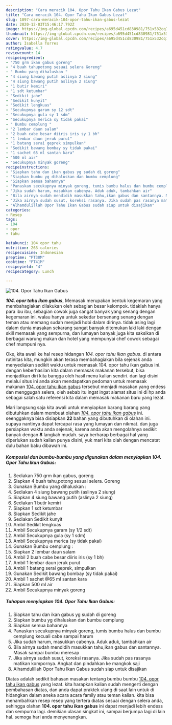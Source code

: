 ```yaml
---
description: "Cara meracik 104. Opor Tahu Ikan Gabus Lezat"
title: "Cara meracik 104. Opor Tahu Ikan Gabus Lezat"
slug: 1897-cara-meracik-104-opor-tahu-ikan-gabus-lezat
date: 2020-12-03T15:46:17.792Z
image: https://img-global.cpcdn.com/recipes/a695d451cd830981/751x532cq70/104-opor-tahu-ikan-gabus-foto-resep-utama.jpg
thumbnail: https://img-global.cpcdn.com/recipes/a695d451cd830981/751x532cq70/104-opor-tahu-ikan-gabus-foto-resep-utama.jpg
cover: https://img-global.cpcdn.com/recipes/a695d451cd830981/751x532cq70/104-opor-tahu-ikan-gabus-foto-resep-utama.jpg
author: Isabella Torres
ratingvalue: 4.7
reviewcount: 14
recipeingredient:
- "750 grm ikan gabus goreng"
- "4 buah tahupotong sesuai selera Goreng"
- " Bumbu yang dihaluskan "
- "4 siung bawang putih aslinya 2 siung"
- "4 siung bawang putih aslinya 2 siung"
- "1 butir kemiri"
- "1 sdt ketumbar"
- "Sedikit jahe"
- "Sedikit kunyit"
- "Sedikit lengkuas"
- "Secukupnya garam sy 12 sdt"
- "Secukupnya gula sy 1 sdm"
- "Secukupnya merica sy tidak pakai"
- " Bumbu cemplung "
- "2 lembar daun salam"
- "2 buah cabe besar diiris iris sy 1 bh"
- "1 lembar daun jeruk purut"
- "1 batang serai geprek simpulkan"
- "Sedikit bawang bombay sy tidak pakai"
- "1 sachet 65 ml santan kara"
- "500 ml air"
- "Secukupnya minyak goreng"
recipeinstructions:
- "Siapkan tahu dan ikan gabus yg sudah di goreng"
- "Siapkan bumbu yg dihaluskan dan bumbu cemplung"
- "Siapkan semua bahannya"
- "Panaskan secukupnya minyak goreng, tumis bumbu halus dan bumbu cemplung kecuali cabe sampai harum"
- "Jika sudah harum, masukkan cabenya. Aduk aduk, tambahkan air"
- "Bila airnya sudah mendidih masukkan tahu,ikan gabus dan santannya. Masak sampai bumbu meresap"
- "Jika airnya sudah susut, koreksi rasanya. Jika sudah pas rasanya matikan kompornya. Angkat dan pindahkan ke mangkok saji"
- "Alhamdulillah Opor Tahu Ikan Gabus sudah siap untuk disajikan"
categories:
- Resep
tags:
- 104
- opor
- tahu

katakunci: 104 opor tahu 
nutrition: 263 calories
recipecuisine: Indonesian
preptime: "PT30M"
cooktime: "PT41M"
recipeyield: "4"
recipecategory: Lunch

---
```



![104. Opor Tahu Ikan Gabus](https://img-global.cpcdn.com/recipes/a695d451cd830981/751x532cq70/104-opor-tahu-ikan-gabus-foto-resep-utama.jpg)

<b><i>104. opor tahu ikan gabus</i></b>, Memasak merupakan bentuk kegemaran yang membahagiakan dilakukan oleh sebagian besar kelompok. tidaklah hanya para ibu ibu, sebagian cowok juga sangat banyak yang senang dengan kegemaran ini. walau hanya untuk sekedar bersenang senang dengan teman atau memang sudah menjadi hobi dalam dirinya. tidak asing lagi dalam dunia masakan sekarang sangat banyak ditemukan laki laki dengan skill memasak yang sempurna, dan lumayan banyak juga kita saksikan di berbagai warung makan dan hotel yang mempunyai chef cowok sebagai chef mumpuni nya.



Oke, kita awali ke hal resep hidangan <i>104. opor tahu ikan gabus</i>. di antara rutinitas kita, mungkin akan terasa membahagiakan bila sejenak anda menyediakan sedikit waktu untuk memasak 104. opor tahu ikan gabus ini. dengan keberhasilan kita dalam memasak makanan tersebut, bisa menjadikan diri kita bangga oleh hasil menu kalian sendiri. dan lagi disini melalui situs ini anda akan mendapatkan pedoman untuk memasak makanan <u>104. opor tahu ikan gabus</u> tersebut menjadi masakan yang endess dan menggugah selera, oleh sebab itu ingat ingat alamat situs ini di hp anda sebagai salah satu referensi kita dalam memasak makanan baru yang lezat.


Mari langsung saja kita awali untuk menyiapkan barang barang yang dibutuhkan dalam membuat olahan <u><i>104. opor tahu ikan gabus</i></u> ini. seenggaknya bisa disiapkan <b>22</b> bahan yang dibutuhkan di olahan ini. supaya nantinya dapat tercapai rasa yang lumayan dan nikmat. dan juga persiapkan waktu anda sejenak, karena anda akan mengolahnya sedikit banyak dengan <b>8</b> langkah mudah. saya berharap berbagai hal yang diperlukan sudah kalian punya disini, yuk mari kita olah dengan mencatat dulu bahan baku dibawah ini.

<!--inarticleads1-->

##### Komposisi dan bumbu-bumbu yang digunakan dalam menyiapkan 104. Opor Tahu Ikan Gabus:

1. Sediakan 750 grm ikan gabus, goreng
1. Siapkan 4 buah tahu,potong sesuai selera. Goreng
1. Gunakan  Bumbu yang dihaluskan :
1. Sediakan 4 siung bawang putih (aslinya 2 siung)
1. Siapkan 4 siung bawang putih (aslinya 2 siung)
1. Sediakan 1 butir kemiri
1. Siapkan 1 sdt ketumbar
1. Siapkan Sedikit jahe
1. Sediakan Sedikit kunyit
1. Ambil Sedikit lengkuas
1. Ambil Secukupnya garam (sy 1/2 sdt)
1. Ambil Secukupnya gula (sy 1 sdm)
1. Ambil Secukupnya merica (sy tidak pakai)
1. Gunakan  Bumbu cemplung :
1. Siapkan 2 lembar daun salam
1. Ambil 2 buah cabe besar diiris iris (sy 1 bh)
1. Ambil 1 lembar daun jeruk purut
1. Ambil 1 batang serai geprek, simpulkan
1. Gunakan Sedikit bawang bombay (sy tidak pakai)
1. Ambil 1 sachet @65 ml santan kara
1. Siapkan 500 ml air
1. Ambil Secukupnya minyak goreng




<!--inarticleads2-->

##### Tahapan menyiapkan 104. Opor Tahu Ikan Gabus:

1. Siapkan tahu dan ikan gabus yg sudah di goreng
1. Siapkan bumbu yg dihaluskan dan bumbu cemplung
1. Siapkan semua bahannya
1. Panaskan secukupnya minyak goreng, tumis bumbu halus dan bumbu cemplung kecuali cabe sampai harum
1. Jika sudah harum, masukkan cabenya. Aduk aduk, tambahkan air
1. Bila airnya sudah mendidih masukkan tahu,ikan gabus dan santannya. Masak sampai bumbu meresap
1. Jika airnya sudah susut, koreksi rasanya. Jika sudah pas rasanya matikan kompornya. Angkat dan pindahkan ke mangkok saji
1. Alhamdulillah Opor Tahu Ikan Gabus sudah siap untuk disajikan




Diatas adalah sedikit bahasan masakan tentang bumbu bumbu <u>104. opor tahu ikan gabus</u> yang lezat. kita harapkan kalian sudah mengerti dengan pembahasan diatas, dan anda dapat praktek ulang di saat lain untuk di hidangkan dalam aneka acara acara family atau teman kalian. kita bisa menambahkan resep resep yang tertera diatas sesuai dengan selera anda, sehingga olahan <b>104. opor tahu ikan gabus</b> ini dapat menjadi lebih endess dan sempurna lagi. demikian ulasan singkat ini, sampai berjumpa lagi di lain hal. semoga hari anda menyenangkan.
